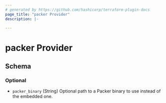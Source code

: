 ```yaml
---
# generated by https://github.com/hashicorp/terraform-plugin-docs
page_title: "packer Provider"
description: |-
  
---
```


# packer Provider





<!-- schema generated by tfplugindocs -->
## Schema

### Optional

- `packer_binary` (String) Optional path to a Packer binary to use instead of the embedded one.
